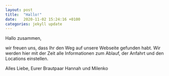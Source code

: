 ```yaml
---
layout: post
title:  "Hallo!"
date:   2020-11-02 15:24:16 +0100
categories: jekyll update
---
```

Hallo zusammen,

wir freuen uns, dass Ihr den Weg auf unsere Webseite gefunden habt. Wir werden hier mit der Zeit alle Informationen zum Ablauf, der Anfahrt und den Locations einstellen.

Alles Liebe,
Eurer Brautpaar Hannah und Milenko
